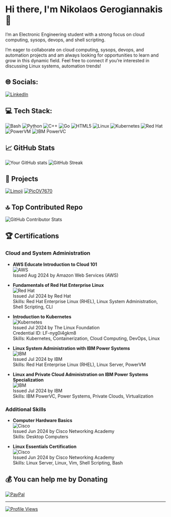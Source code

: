 # Hi there, I'm Nikolaos Gerogiannakis 👋

I’m an Electronic Engineering student with a strong focus on cloud computing, sysops, devops, and shell scripting.

I’m eager to collaborate on cloud computing, sysops, devops, and automation projects and am always looking for opportunities to learn and grow in this dynamic field. Feel free to connect if you’re interested in discussing Linux systems, automation trends!

## 🌐 Socials:
[![LinkedIn](https://img.shields.io/badge/LinkedIn-0077B5?style=for-the-badge&logo=linkedin&logoColor=white)](https://linkedin.com/in/nikolaos-gerogiannakis)

## 💻 Tech Stack:
![Bash](https://img.shields.io/badge/bash-121011.svg?style=flat&logo=gnu-bash&logoColor=white)
![Python](https://img.shields.io/badge/python-3670A0?style=flat&logo=python&logoColor=ffdd54)
![C++](https://img.shields.io/badge/c++-00599C.svg?style=flat&logo=c%2B%2B&logoColor=white)
![Go](https://img.shields.io/badge/go-00ADD8.svg?style=flat&logo=go&logoColor=white)
![HTML5](https://img.shields.io/badge/html5-E34F26.svg?style=flat&logo=html5&logoColor=white)
![Linux](https://img.shields.io/badge/linux-FCC624?style=flat&logo=linux&logoColor=black)
![Kubernetes](https://img.shields.io/badge/kubernetes-326CE5?style=flat&logo=kubernetes&logoColor=white)
![Red Hat](https://img.shields.io/badge/Red%20Hat-EE0000?style=flat&logo=red-hat&logoColor=white)
![PowerVM](https://img.shields.io/badge/PowerVM-052FAD?style=flat&logo=ibm&logoColor=white)
![IBM PowerVC](https://img.shields.io/badge/IBM%20PowerVC-052FAD?style=flat&logo=ibm&logoColor=white)


## 📈 GitHub Stats
![Your GitHub stats](https://github-readme-stats.vercel.app/api?username=GEROGIANNIS&theme=dark&show_icons=true&include_all_commits=true&rank_icon=github)
![GitHub Streak](https://github-readme-streak-stats.herokuapp.com/?user=GEROGIANNIS&theme=dark&hide_border=false)

## 💼 Projects
[![Limoji](https://github-readme-stats.vercel.app/api/pin/?username=GEROGIANNIS&theme=dark&repo=Limoji)](https://github.com/GEROGIANNIS/Limoji)
[![PicOV7670](https://github-readme-stats.vercel.app/api/pin/?username=GEROGIANNIS&theme=dark&repo=PicOV7670)](https://github.com/GEROGIANNIS/PicOV7670)

## 🔝 Top Contributed Repo
![GitHub Contributor Stats](https://github-contributor-stats.vercel.app/api?username=GEROGIANNIS&limit=5&theme=dark&combine_all_yearly_contributions=true)

## 🏆 Certifications
### Cloud and System Administration
- **AWS Educate Introduction to Cloud 101**  
  ![AWS](https://img.shields.io/badge/AWS-232F3E?style=flat&logo=amazon-aws&logoColor=white)  
  Issued Aug 2024 by Amazon Web Services (AWS)

- **Fundamentals of Red Hat Enterprise Linux**  
  ![Red Hat](https://img.shields.io/badge/Red%20Hat-EE0000?style=flat&logo=red-hat&logoColor=white)  
  Issued Jul 2024 by Red Hat  
  Skills: Red Hat Enterprise Linux (RHEL), Linux System Administration, Shell Scripting, CLI

- **Introduction to Kubernetes**  
  ![Kubernetes](https://img.shields.io/badge/Kubernetes-326CE5?style=flat&logo=kubernetes&logoColor=white)  
  Issued Jul 2024 by The Linux Foundation  
  Credential ID: LF-nyg0i4gkm8  
  Skills: Kubernetes, Containerization, Cloud Computing, DevOps, Linux

- **Linux System Administration with IBM Power Systems**  
  ![IBM](https://img.shields.io/badge/IBM-052FAD?style=flat&logo=ibm&logoColor=white)  
  Issued Jul 2024 by IBM  
  Skills: Red Hat Enterprise Linux (RHEL), Linux Server, PowerVM

- **Linux and Private Cloud Administration on IBM Power Systems Specialization**  
  ![IBM](https://img.shields.io/badge/IBM-052FAD?style=flat&logo=ibm&logoColor=white)  
  Issued Jul 2024 by IBM  
  Skills: IBM PowerVC, Power Systems, Private Clouds, Virtualization

### Additional Skills
- **Computer Hardware Basics**  
  ![Cisco](https://img.shields.io/badge/Cisco-1BA0D7?style=flat&logo=cisco&logoColor=white)  
  Issued Jun 2024 by Cisco Networking Academy  
  Skills: Desktop Computers

- **Linux Essentials Certification**  
  ![Cisco](https://img.shields.io/badge/Cisco-1BA0D7?style=flat&logo=cisco&logoColor=white)  
  Issued Jun 2024 by Cisco Networking Academy  
  Skills: Linux Server, Linux, Vim, Shell Scripting, Bash

## 💰 You can help me by Donating
[![PayPal](https://img.shields.io/badge/PayPal-00457C?style=for-the-badge&logo=paypal&logoColor=white)](https://paypal.me/nikosgerogiannakes)

---
[![Profile Views](https://visitcount.itsvg.in/api?id=Gerogiannis&icon=0&color=0)](https://visitcount.itsvg.in)

<!-- Proudly created with GPRM ( https://gprm.itsvg.in ) -->
